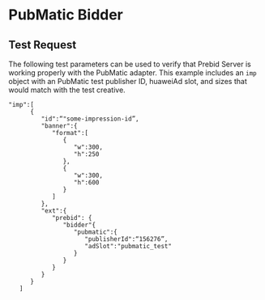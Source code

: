 # PubMatic Bidder

## Test Request

The following test parameters can be used to verify that Prebid Server is working properly with the 
PubMatic adapter. This example includes an `imp` object with an PubMatic test publisher ID, huaweiAd slot,
and sizes that would match with the test creative.

```
"imp":[
      {
         "id":“"some-impression-id”,
         "banner":{
            "format":[
               {
                  "w":300,
                  "h":250
               },
               {
                  "w":300,
                  "h":600
               }
            ]
         },
         "ext":{
            "prebid": {
               "bidder"{
                  "pubmatic":{
                     "publisherId":“156276”,
                     "adSlot":"pubmatic_test"
                  }
               }
            }
         }
      }
   ]
```
